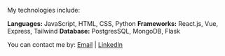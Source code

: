 My technologies include:

**Languages:** JavaScript, HTML, CSS, Python
**Frameworks:** React.js, Vue, Express, Tailwind
**Database:** PostgresSQL, MongoDB, Flask


You can contact me by: [Email](mailto:anderson.hayden@gmail.com) | [LinkedIn](https://www.linkedin.com/in/hayden-anderson-909)

<!--
**hayden707/hayden707** is a ✨ _special_ ✨ repository because its `README.md` (this file) appears on your GitHub profile.

Here are some ideas to get you started:

- 🔭 I’m currently working on ...
- 🌱 I’m currently learning ...
- 👯 I’m looking to collaborate on ...
- 🤔 I’m looking for help with ...
- 💬 Ask me about ...
- 📫 How to reach me: ...
- 😄 Pronouns: ...
- ⚡ Fun fact: ...
-->
